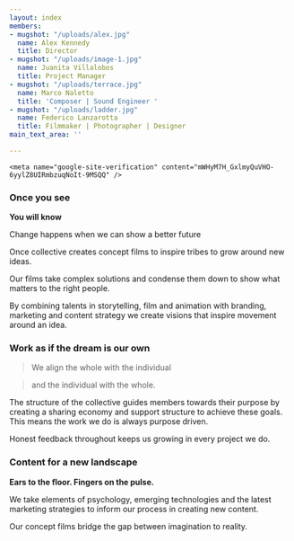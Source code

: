 ```yaml
---
layout: index
members:
- mugshot: "/uploads/alex.jpg"
  name: Alex Kennedy
  title: Director
- mugshot: "/uploads/image-1.jpg"
  name: Juanita Villalobos
  title: Project Manager
- mugshot: "/uploads/terrace.jpg"
  name: Marco Naletto
  title: 'Composer | Sound Engineer '
- mugshot: "/uploads/ladder.jpg"
  name: Federico Lanzarotta
  title: Filmmaker | Photographer | Designer
main_text_area: ''

---
```

    <meta name="google-site-verification" content="mWHyM7H_GxlmyQuVHO-6yylZ8UIRmbzuqNoIt-9MSQQ" />

### **Once you see**

**You will know**

Change happens when we can show a better future

Once collective creates concept films to inspire tribes to grow around new ideas.

Our films take complex solutions and condense them down to show what matters to the right people.

By combining talents in storytelling, film and animation with branding, marketing and content strategy we create visions that inspire movement around an idea.

### **Work as if the dream is our own**

> We align the whole with the individual

> and the individual with the whole.

The structure of the collective guides members towards their purpose by creating a sharing economy and support structure to achieve these goals. This means the work we do is always purpose driven.

Honest feedback throughout keeps us growing in every project we do.

### Content for a new landscape

**Ears to the floor. Fingers on the pulse.**

We take elements of psychology, emerging technologies and the latest marketing strategies to inform our process in creating new content.

Our concept films bridge the gap between imagination to reality.